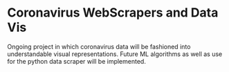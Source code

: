 # Coronavirus WebScrapers and Data Vis
 Ongoing project in which coronavirus data will be fashioned into understandable visual representations. Future ML algorithms as well as use for the python data scraper will be implemented.
